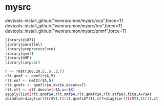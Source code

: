 # mysrc

devtools::install_github("wenrurumon/mysrc/cca",force=T)<br />
devtools::install_github("wenrurumon/mysrc/lrm",force=T)<br />
devtools::install_github("wenrurumon/mysrc/qnmf",force=T)<br />


```bash
library(e1071)
library(parallel)
library(preprocessCore)
library(qnmf)
library(NMF)
library(corpcor)

r <- rmat(100,20,5,.5,.3,T)
rlt.qnmf <- qnmf(r$A,5)
rlt.nmf <- nmf2(r$A,5)
rlt.qnmfx <- qnmf(r$A,X=r$X,deconv=T)
rlt.stf <- stf.deconv(r$A,x=r$X)
sapply(list(rlt.qnmf$A,rlt.nmf$A,rlt.qnmfx$A,rlt.stf$A),fita,A=r$A)
cbind(om=diag(cor(t(r$Y),t(rlt.qnmfx$Y))),stf=diag(cor(t(r$Y),t(rlt.stf$Y))))
```
